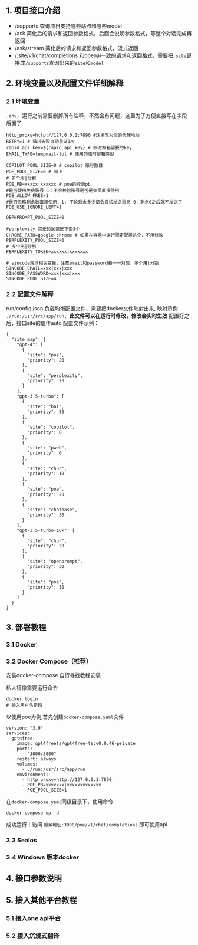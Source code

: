 ## 1. 项目接口介绍

- /supports 查询项目支持哪些站点和哪些model
- /ask 简化后的请求和返回参数格式，后面会说明参数格式，等整个对话完成再返回
- /ask/stream 简化后的请求和返回参数格式，流式返回
- /:site/v1/chat/completions 和openai一致的请求和返回格式，需要把`:site`更换成`/supports`查询出来的`site`和`model`

## 2. 环境变量以及配置文件详细解释

### 2.1 环境变量
`.env`，运行之前需要删掉所有注释，不然会有问题，这里为了方便直接写在字段后面了
```
http_proxy=http://127.0.0.1:7890 #这里改为你的代理地址
RETRY=1 # 请求失败自动重试1次
rapid_api_key=${rapid_api_key} # 临时邮箱需要的key
EMAIL_TYPE=tempmail-lol # 使用的临时邮箱类型

COPILOT_POOL_SIZE=0 # copilot 账号数目
POE_POOL_SIZE=0 # 同上
# 多个用|分割
POE_PB=xxxxx|xxxxxx # poe的登录pb
#是否使用免费账号 1：不会校验账号是否是会员直接使用
POE_ALLOW_FREE=1
#是否忽略剩余数直接使用，1: 不论剩余多少都会尝试发送消息 0：剩余0之后就不发送了
POE_USE_IGNORE_LEFT=1

OEPNPROMPT_POOL_SIZE=0

#perplexity 需要的配置是下面3个
CHROME_PATH=google-chrome # 如果在容器中运行固定配置这个，不用修改
PERPLEXITY_POOL_SIZE=0
# 多个用|分割
PERPLEXITY_TOKEN=xxxxxx|xxxxxxx  

# sincode站点相关变量，注意email和password要一一对应，多个用|分割
SINCODE_EMAIL=xxx|xxx|xxx
SINCODE_PASSWORD=xxx|xxx|xxx
SINCODE_POOL_SIZE=4
```

### 2.2 配置文件解释
run/config.json 负载均衡配置文件，需要把docker文件映射出来, 映射示例 `./run:/usr/src/app/run`，**此文件可以在运行时修改，修改会实时生效**
配置好之后，接口site的值传auto
配置文件示例：
```
{
  "site_map": {
    "gpt-4": [
      {
        "site": "poe",
        "priority": 20
      },
      {
        "site": "perplexity",
        "priority": 20
      }
    ],
    "gpt-3.5-turbo": [
      {
        "site": "bai",
        "priority": 50
      },
      {
        "site": "copilot",
        "priority": 0
      },
      {
        "site": "pweb",
        "priority": 0
      },
      {
        "site": "chur",
        "priority": 10
      },
      {
        "site": "poe",
        "priority": 20
      },
      {
        "site": "chatbase",
        "priority": 30
      }
    ],
    "gpt-3.5-turbo-16k": [
      {
        "site": "chur",
        "priority": 20
      },
      {
        "site": "openprompt",
        "priority": 30
      },
      {
        "site": "poe",
        "priority": 30
      }
    ]
  }
}
```




## 3. 部署教程

### 3.1 Docker 
### 3.2 Docker Compose（推荐）

安装docker-compose 自行寻找教程安装

私人镜像需要运行命令
```shell
docker login
# 输入用户名密码
```
以使用poe为例,首先创建`docker-compose.yaml`文件
```
version: "3.9"
services:
  gpt4free:
    image: gpt4freets/gpt4free-ts:v0.0.46-private
    ports:
      - "3000:3000"
    restart: always
    volumes:
      - ./run:/usr/src/app/run
    environment:
      - http_proxy=http://127.0.0.1:7890
      - POE_PB=xxxxxxx|xxxxxxxxxxxxx
      - POE_POOL_SIZE=1
```
在`docker-compose.yaml`同级目录下，使用命令
```
docker-compose up -d
```
成功运行！访问 `服务地址:3000/poe/v1/chat/completions` 即可使用api

### 3.3 Sealos
### 3.4 Windows 版本docker

## 4. 接口参数说明

## 5. 接入其他平台教程

### 5.1 接入one api平台
### 5.2 接入沉浸式翻译

